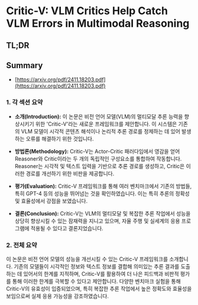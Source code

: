 # Critic-V: VLM Critics Help Catch VLM Errors in Multimodal Reasoning
## TL;DR
## Summary
- [https://arxiv.org/pdf/2411.18203.pdf](https://arxiv.org/pdf/2411.18203.pdf)

### 1. 각 섹션 요약

- **소개(Introduction):**
  이 논문은 비전 언어 모델(VLM)의 멀티모달 추론 능력을 향상시키기 위한 'Critic-V'라는 새로운 프레임워크를 제안합니다. 이 시스템은 기존의 VLM 모델이 시각적 콘텐츠 해석이나 논리적 추론 경로를 정제하는 데 있어 발생하는 오류를 해결하기 위한 것입니다.

- **방법론(Methodology):**
  Critic-V는 Actor-Critic 패러다임에서 영감을 얻어 Reasoner와 Critic이라는 두 개의 독립적인 구성요소를 통합하여 작동합니다. Reasoner는 시각적 및 텍스트 입력을 기반으로 추론 경로를 생성하고, Critic은 이러한 경로를 개선하기 위한 비판을 제공합니다.

- **평가(Evaluation):**
  Critic-V 프레임워크를 통해 여러 벤치마크에서 기존의 방법들, 특히 GPT-4 등의 성능을 뛰어넘는 것을 확인하였습니다. 이는 특히 추론의 정확성 및 효율성에서 강점을 보였습니다.

- **결론(Conclusion):**
  Critic-V는 VLM의 멀티모달 및 복잡한 추론 작업에서 성능을 상당히 향상시킬 수 있는 잠재력을 지니고 있으며, 자율 주행 및 실세계의 응용 프로그램에 적용될 수 있다고 결론지었습니다.

### 2. 전체 요약

이 논문은 비전 언어 모델의 성능을 개선시킬 수 있는 Critic-V 프레임워크를 소개합니다. 기존의 모델들이 시각적인 정보와 텍스트 정보를 결합해 의미있는 추론 결과를 도출하는 데 있어서의 한계를 지적하며, Critic-V를 활용하여 더 나은 피드백과 비판적 평가를 통해 이러한 한계를 극복할 수 있다고 제안합니다. 다양한 벤치마크 실험을 통해 Critic-V의 유효성이 입증되었으며, 특히 복잡한 추론 작업에서 높은 정확도와 효율성을 보임으로써 실제 응용 가능성을 강조하였습니다.